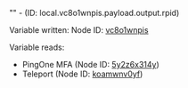 "" - (ID: local.vc8o1wnpis.payload.output.rpid)

Variable written:
Node ID: [vc8o1wnpis](../nodes/vc8o1wnpis.md)

Variable reads:
* PingOne MFA (Node ID: [5y2z6x314y](../nodes/5y2z6x314y.md))
* Teleport (Node ID: [koamwnv0yf](../nodes/koamwnv0yf.md))
